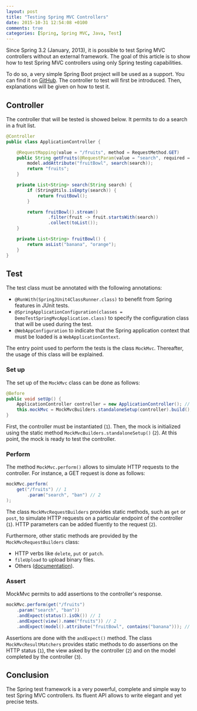 ```yaml
---
layout: post
title: "Testing Spring MVC Controllers"
date: 2015-10-31 12:54:08 +0100
comments: true
categories: [Spring, Spring MVC, Java, Test]
---
```


Since Spring 3.2 (January, 2013), it is possible to test Spring MVC controllers without an external framework.
The goal of this article is to show how to test Spring MVC controllers using only Spring testing capabilities.

<!-- more -->

To do so, a very simple Spring Boot project will be used as a support. You can find it on [GitHub](https://github.com/nphumbert/demo-test-spring-mvc). The controller to test will first be introduced. Then, explanations will be given on how to test it.

## Controller

The controller that will be tested is showed below. It permits to do a search in a fruit list.  

```java
@Controller
public class ApplicationController {

    @RequestMapping(value = "/fruits", method = RequestMethod.GET)
    public String getFruits(@RequestParam(value = "search", required = false) String search, final Model model) {
        model.addAttribute("fruitBowl", search(search));
        return "fruits";
    }

    private List<String> search(String search) {
        if (StringUtils.isEmpty(search)) {
            return fruitBowl();
        }

        return fruitBowl().stream()
                .filter(fruit -> fruit.startsWith(search))
                .collect(toList());
    }

    private List<String> fruitBowl() {
        return asList("banana", "orange");
    }
}
```

## Test

The test class must be annotated with the following annotations: 

- `@RunWith(SpringJUnit4ClassRunner.class)` to benefit from Spring features in JUnit tests.
- `@SpringApplicationConfiguration(classes = DemoTestSpringMvcApplication.class)` to specify the configuration class that will be used during the test.
- `@WebAppConfiguration` to indicate that the Spring application context that must be loaded is a `WebApplicationContext`.

The entry point used to perform the tests is the class `MockMvc`. Thereafter, the usage of this class will be explained.

### Set up

The set up of the `MockMvc` class can be done as follows:

```java
@Before
public void setUp() {
    ApplicationController controller = new ApplicationController(); // 1
    this.mockMvc = MockMvcBuilders.standaloneSetup(controller).build(); // 2
}
```

First, the controller must be instantiated (`1`). Then, the mock is initialized using the static method `MockMvcBuilders.standaloneSetup()` (`2`). At this point, the mock is ready to test the controller.  

### Perform

The method `MockMvc.perform()` allows to simulate HTTP requests to the controller. For instance, a GET request is done as follows:

```java
mockMvc.perform(
    get("/fruits") // 1
        .param("search", "ban") // 2
);
```

The class `MockMvcRequestBuilders` provides static methods, such as `get` or `post`, to simulate HTTP requests on a particular endpoint of the controller (`1`). HTTP parameters can be added fluently to the request (`2`).

Furthermore, other static methods are provided by the `MockMvcRequestBuilders` class:

- HTTP verbs like `delete`, `put` or `patch`.
- `fileUpload` to upload binary files.
- Others ([documentation](http://docs.spring.io/spring/docs/current/javadoc-api/org/springframework/test/web/servlet/request/MockMvcRequestBuilders.html)).


### Assert

MockMvc permits to add assertions to the controller's response.

```java
mockMvc.perform(get("/fruits")
    .param("search", "ban"))
    .andExpect(status().isOk()) // 1
    .andExpect(view().name("fruits")) // 2
    .andExpect(model().attribute("fruitBowl", contains("banana"))); // 3
```

Assertions are done with the `andExpect()` method. The class `MockMvcResultMatchers` provides static methods to do assertions on the HTTP status (`1`), the view asked by the controller (`2`) and on the model completed by the controller (`3`).

## Conclusion

The Spring test framework is a very powerful, complete and simple way to test Spring MVC controllers. Its fluent API allows to write elegant and yet precise tests.  